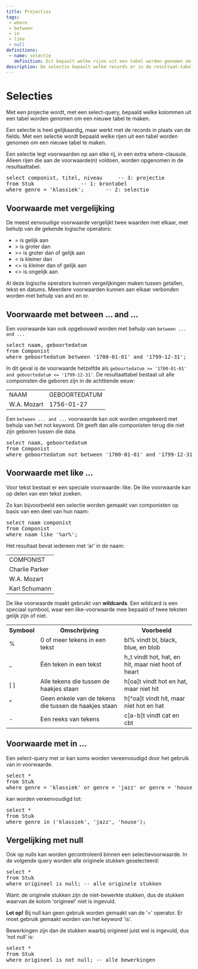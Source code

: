 ```yaml
---
title: Projecties
tags: 
 - where
 - between
 - in
 - like
 - null
definitions: 
 - name: selectie
   definition: Dit bepaalt welke rijen uit een tabel worden genomen om een nieuwe tabel te maken.
description: De selectie bepaalt welke records er in de resultaat-tabel van een query worden meegenomen. Hier zijn een heleboel verschillende methodes voor.
---
```


# Selecties

Met een projectie wordt, met een select-query, bepaald welke kolommen uit een tabel worden genomen om een nieuwe tabel te maken.

Een selectie is heel gelijkaardig, maar werkt met de records in plaats van de fields. Met een selectie wordt bepaald welke rijen uit een tabel worden genomen om een nieuwe tabel te maken.

Een selectie legt voorwaarden op aan elke rij, in een extra where-clausule. Alleen rijen die aan de voorwaarde(n) voldoen, worden opgenomen in de resultaattabel.

<pre class="linenums lang-sql">
select componist, titel, niveau 	-- 3: projectie
from Stuk 				-- 1: brontabel
where genre = 'klassiek'; 		-- 2: selectie
</pre>

## Voorwaarde met vergelijking

De meest eenvoudige voorwaarde vergelijkt twee waarden met elkaar, met behulp van de gekende logische operators:

 - = 	is gelijk aan
 - &gt; 	is groter dan
 - &gt;= 	is groter dan of gelijk aan
 - &lt; 	is kleiner dan
 - &lt;= 	is kleiner dan of gelijk aan
 - &lt;&gt; 	is ongelijk aan

Al deze logische operators kunnen vergelijkingen maken tussen getallen, tekst en datums. Meerdere voorwaarden kunnen aan elkaar verbonden worden met behulp van and en or.

## Voorwaarde met between … and …

Een voorwaarde kan ook opgebouwd worden met behulp van `between ... and ...`

<pre class="linenums lang-sql">
select naam, geboortedatum
from Componist
where geboortedatum between '1700-01-01' and '1799-12-31';
</pre>

In dit geval is de voorwaarde hetzelfde als `geboortedatum >= '1700-01-01' and geboortedatum <= '1799-12-31'`. De resultaattabel bestaat uit alle componisten die geboren zijn in de achttiende eeuw:

<table>
   <tr>
      <td>NAAM</td>
      <td>GEBOORTEDATUM</td>
   </tr>
   <tr>
      <td>W.A. Mozart</td>
      <td>1756-01-27</td>
   </tr>
</table>

Een `between ... and ...`  voorwaarde kan ook worden omgekeerd met behulp van het not keyword. Dit geeft dan alle componisten terug die niet zijn geboren tussen die data.

<pre class="linenums lang-sql">
select naam, geboortedatum
from Componist
where geboortedatum not between '1700-01-01' and '1799-12-31';
</pre>

## Voorwaarde met like …

Voor tekst bestaat er een speciale voorwaarde: like. De like voorwaarde kan op delen van een tekst zoeken.

Zo kan bijvoorbeeld een selectie worden gemaakt van componisten op basis van een deel van hun naam:

<pre class="linenums lang-sql">
select naam componist
from Componist
where naam like '%ar%';
</pre>

Het resultaat bevat iedereen met ‘ar’ in de naam:

<table>
   <tr>
      <td>COMPONIST</td>
   </tr>
   <tr>
      <td>Charlie Parker</td>
   </tr>
   <tr>
      <td>W.A. Mozart</td>
   </tr>
   <tr>
      <td>Karl Schumann</td>
   </tr>
</table>

De like voorwaarde maakt gebruikt van **wildcards**. Een wildcard is een speciaal symbool, waar een like-voorwaarde mee bepaald of twee teksten gelijk zijn of niet.

<table>
   <tr>
      <th>Symbool</th>
      <th>Omschrijving</th>
      <th>Voorbeeld</th>
   </tr>
   <tr>
      <td>%</td>
      <td>0 of meer tekens in een tekst</td>
      <td>bl% vindt bl, black, blue, en blob</td>
   </tr>
   <tr>
      <td>_</td>
      <td>Één teken in een tekst</td>
      <td>h_t vindt hot, hat, en hit, maar niet hoot of heart</td>
   </tr>
   <tr>
      <td>[ ]</td>
      <td>Alle tekens die tussen de haakjes staan</td>
      <td>h[oa]t vindt hot en hat, maar niet hit</td>
   </tr>
   <tr>
      <td>^</td>
      <td>Geen enkele van de tekens die tussen de haakjes staan</td>
      <td>h[^oa]t vindt hit, maar niet hot en hat</td>
   </tr>
   <tr>
      <td>-</td>
      <td>Een reeks van tekens</td>
      <td>c[a-b]t vindt cat en cbt</td>
   </tr>
</table>

## Voorwaarde met in …
Een select-query met or kan soms worden vereenvoudigd door het gebruik van in voorwaarde.

<pre class="linenums lang-sql">
select *
from Stuk
where genre = 'klassiek' or genre = 'jazz' or genre = 'house';
</pre>

kan worden vereenvoudigd tot:

<pre class="linenums lang-sql">
select *
from Stuk
where genre in ('klassiek', 'jazz', 'house');
</pre>

## Vergelijking met null

Ook op nulls kan worden gecontroleerd binnen een selectievoorwaarde. In de volgende query worden alle originele stukken geselecteerd:

<pre class="linenums lang-sql">
select *
from Stuk
where origineel is null; -- alle originele stukken
</pre>

Want: de originele stukken zijn de niet-bewerkte stukken, dus de stukken waarvan de kolom 'origineel' niet is ingevuld. 

**Let op!** Bij null kan geen gebruik worden gemaakt van de '=' operator. Er moet gebruik gemaakt worden van het keyword 'is'.

Bewerkingen zijn dan de stukken waarbij origineel juist wel is ingevuld, dus ‘not null’ is:

<pre class="linenums lang-sql">
select *
from Stuk
where origineel is not null; -- alle bewerkingen
</pre>
